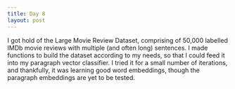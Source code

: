 ```yaml
---
title: Day 8
layout: post
---
```

I got hold of the Large Movie Review Dataset, comprising of 50,000 labelled IMDb movie reviews with multiple (and often long) sentences. I made functions to build the dataset according to my needs, so that I could feed it into my paragraph vector classifier. I tried it for a small number of iterations, and thankfully, it was learning good word embeddings, though the paragraph embeddings are yet to be tested.
